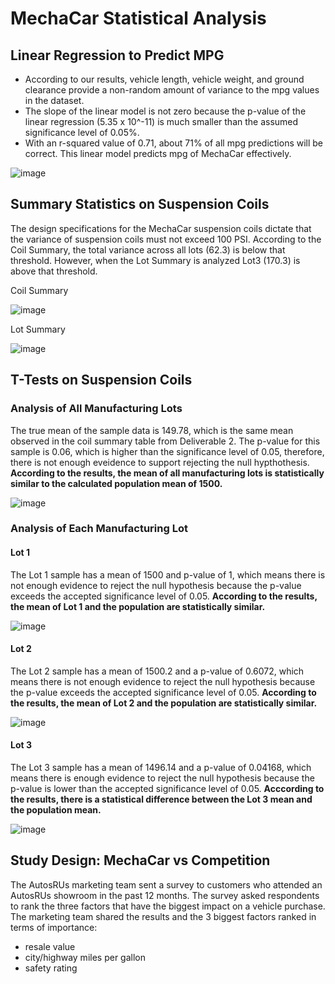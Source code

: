 # MechaCar Statistical Analysis

## Linear Regression to Predict MPG
+ According to our results, vehicle length, vehicle weight, and ground clearance provide a non-random amount of variance to the mpg values in the dataset.
+ The slope of the linear model is not zero because the p-value of the linear regression (5.35 x 10^-11) is much smaller than the assumed significance level of 0.05%.
+ With an r-squared value of 0.71, about 71% of all mpg predictions will be correct.  This linear model predicts mpg of MechaCar effectively.

![image](https://user-images.githubusercontent.com/113741694/230400451-db714048-f4d8-4805-8929-1733e70766fb.png)

## Summary Statistics on Suspension Coils

The design specifications for the MechaCar suspension coils dictate that the variance of suspension coils must not exceed 100 PSI.  According to the Coil Summary, the total variance across all lots (62.3) is below that threshold.  However, when the Lot Summary is analyzed Lot3 (170.3) is above that threshold.  

Coil Summary

![image](https://user-images.githubusercontent.com/113741694/230413403-ce63bb67-66d3-46d3-8d32-3af3b48023da.png)

Lot Summary

![image](https://user-images.githubusercontent.com/113741694/230413671-62f8ec37-27a3-4e9d-b69d-b0607a85126d.png)

## T-Tests on Suspension Coils
### Analysis of All Manufacturing Lots
The true mean of the sample data is 149.78, which is the same mean observed in the coil summary table from Deliverable 2.  The p-value for this sample is 0.06, which is higher than the significance level of 0.05, therefore, there is not enough eveidence to support rejecting the null hypthothesis.  **According to the results, the mean of all manufacturing lots is statistically similar to the calculated population mean of 1500.**

![image](https://user-images.githubusercontent.com/113741694/230450845-31c98e6e-df5d-47a6-9858-13862d75ded7.png)

### Analysis of Each Manufacturing Lot
#### Lot 1
The Lot 1 sample has a mean of 1500 and p-value of 1, which means there is not enough evidence to reject the null hypothesis because the p-value exceeds the accepted significance level of 0.05.  **According to the results, the mean of Lot 1 and the population are statistically similar.**

![image](https://user-images.githubusercontent.com/113741694/230454955-fe141fb5-0a14-4e39-9ffa-a70056b3be17.png)

#### Lot 2
The Lot 2 sample has a mean of 1500.2 and a p-value of 0.6072, which means there is not enough evidence to reject the null hypothesis because the p-value exceeds the accepted significance level of 0.05.  **According to the results, the mean of Lot 2 and the population are statistically similar.**

![image](https://user-images.githubusercontent.com/113741694/230455081-679d464d-e653-4c31-a79c-f2b42face50d.png)

#### Lot 3
The Lot 3 sample has a mean of 1496.14 and a p-value of 0.04168, which means there is enough evidence to reject the null hypothesis because the p-value is lower than the accepted significance level of 0.05.  **Acccording to the results, there is a statistical difference between the Lot 3 mean and the population mean.**

![image](https://user-images.githubusercontent.com/113741694/230455162-2fb7906a-8dd3-465e-a735-ae294ca8fa67.png)

## Study Design: MechaCar vs Competition
The AutosRUs marketing team sent a survey to customers who attended an AutosRUs showroom in the past 12 months.  The survey asked respondents to rank the three factors that have the biggest impact on a vehicle purchase.  The marketing team shared the results and the 3 biggest factors ranked in terms of importance:

+ resale value
+ city/highway miles per gallon
+ safety rating


